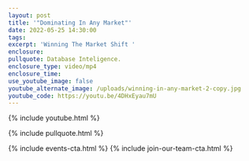 ```yaml
---
layout: post
title: '"Dominating In Any Market"'
date: 2022-05-25 14:30:00
tags:
excerpt: 'Winning The Market Shift '
enclosure:
pullquote: Database Inteligence.
enclosure_type: video/mp4
enclosure_time:
use_youtube_image: false
youtube_alternate_image: /uploads/winning-in-any-market-2-copy.jpg
youtube_code: https://youtu.be/4DHxEyau7mU
---
```

{% include youtube.html %}

{% include pullquote.html %}

{% include events-cta.html %} {% include join-our-team-cta.html %}

